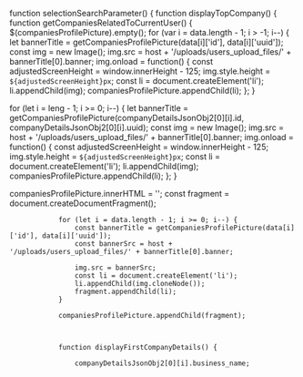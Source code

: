 function selectionSearchParameter() {
function displayTopCompany() {
function getCompaniesRelatedToCurrentUser() {
$(companiesProfilePicture).empty();
for (var i = data.length - 1; i > -1; i--) {
                    let bannerTitle = getCompaniesProfilePicture(data[i]['id'], data[i]['uuid']);
                    const img = new Image();
                    img.src = host + '/uploads/users_upload_files/' + bannerTitle[0].banner;
                    img.onload = function() {
                        const adjustedScreenHeight = window.innerHeight - 125;
                        img.style.height = `${adjustedScreenHeight}px`;
                        const li = document.createElement('li');
                        li.appendChild(img);
                        companiesProfilePicture.appendChild(li);
                    };
                }






for (let i = leng - 1; i >= 0; i--) {
	let bannerTitle = getCompaniesProfilePicture(companyDetailsJsonObj2[0][i].id, companyDetailsJsonObj2[0][i].uuid);
	const img = new Image();
	img.src = host + '/uploads/users_upload_files/' + bannerTitle[0].banner;
	img.onload = function() {
		const adjustedScreenHeight = window.innerHeight - 125;
		img.style.height = `${adjustedScreenHeight}px`;
		const li = document.createElement('li');
		li.appendChild(img);
		companiesProfilePicture.appendChild(li);
	};
}


companiesProfilePicture.innerHTML = '';
                const fragment = document.createDocumentFragment();

                for (let i = data.length - 1; i >= 0; i--) {
                    const bannerTitle = getCompaniesProfilePicture(data[i]['id'], data[i]['uuid']);
                    const bannerSrc = host + '/uploads/users_upload_files/' + bannerTitle[0].banner;
                  
                    img.src = bannerSrc;
                    const li = document.createElement('li');
                    li.appendChild(img.cloneNode());
                    fragment.appendChild(li);
                }
                  
                companiesProfilePicture.appendChild(fragment);



				function displayFirstCompanyDetails() {

					companyDetailsJsonObj2[0][i].business_name;





					